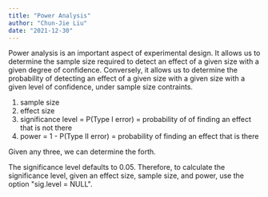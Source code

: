 ```yaml
---
title: "Power Analysis"
author: "Chun-Jie Liu"
date: "2021-12-30"
---
```


Power analysis is an important aspect of experimental design. It allows us to determine the sample size required to detect an effect of a given size with a given degree of confidence. Conversely, it allows us to determine the probability of detecting an effect of a given size with a given size with a given level of confidence, under sample size contraints.

1. sample size
2. effect size
3. significance level = P(Type I error) = probability of of finding an effect that is not there
4. power = 1 - P(Type II error) = probability of finding an effect that is there

Given any three, we can determine the forth.

The significance level defaults to 0.05. Therefore, to calculate the significance level, given an effect size, sample size, and power, use the option "sig.level = NULL".